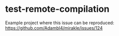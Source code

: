 # test-remote-compilation
Example project where this issue can be reproduced: https://github.com/Adambl4/mirakle/issues/124
